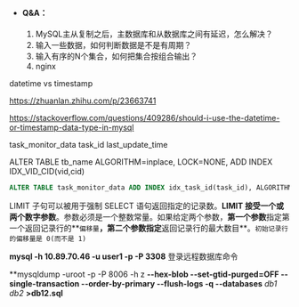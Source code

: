 + #### Q&A：

  1. MySQL主从复制之后，主数据库和从数据库之间有延迟，怎么解决？
  2. 输入一些数据，如何判断数据是不是有周期？
  3. 输入有序的N个集合，如何把集合按组合输出？
  4. nginx







datetime vs timestamp

https://zhuanlan.zhihu.com/p/23663741 

https://stackoverflow.com/questions/409286/should-i-use-the-datetime-or-timestamp-data-type-in-mysql

task_monitor_data task_id last_update_time

ALTER TABLE tb_name ALGORITHM=inplace, LOCK=NONE, ADD INDEX IDX_VID_CID(vid,cid)

```sql
ALTER TABLE task_monitor_data ADD INDEX idx_task_id(task_id), ALGORITHM=INPLACE, LOCK=NONE;
```

LIMIT 子句可以被用于强制 SELECT 语句返回指定的记录数。**LIMIT 接受一个或两个数字参数**。参数必须是一个整数常量。如果给定两个参数，**第一个参数**指定第一个返回记录行的**`偏移量`**，**第二个参数**指定**返回记录行的最大数目**。`初始记录行的偏移量是 0(而不是 1)`

 **mysql -h 10.89.70.46 -u user1 -p -P 3308** 登录远程数据库命令



 

**mysqldump -uroot -p -P 8006 -h z **--hex-blob --set-gtid-purged=OFF --single-transaction --order-by-primary --flush-logs -q --databases** *db1 db2* **>db12.sql**

